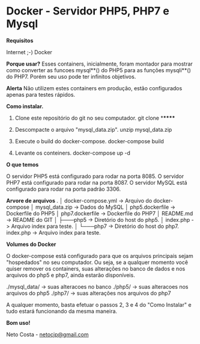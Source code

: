 # Docker - Servidor PHP5, PHP7 e Mysql

<b>Requisitos</b>

Internet ;-)
Docker

<b>Porque usar?</b>
Esses containers, inicialmente, foram montador para mostrar como converter as funcoes mysql*\*() do PHP5 para as funções mysqli*\*() do PHP7. Porém seu uso pode ter infinitos objetivos.

<b>Alerta</b>
Não utilizem estes containers em produção, estão configurados apenas para testes rápidos.

<b>Como instalar.</b>

1. Clone este repositório do git no seu computador.
   git clone \***\*\*\*\***

2. Descompacte o arquivo "mysql_data.zip".
   unzip mysql_data.zip

3. Execute o build do docker-compose.
   docker-compose build

4. Levante os conteiners.
   docker-compose up -d

<b>O que temos</b>

O servidor PHP5 está configurado para rodar na porta 8085.
O servidor PHP7 está configurado para rodar na porta 8087.
O servidor MySQL está configurado para rodar na porta padrão 3306.

<b>Arvore de arquivos</b>
.
│ docker-compose.yml -> Arquivo do docker-compose
│ mysql_data.zip -> Dados do MySQL
│ php5.dockerfile -> Dockerfile do PHP5
│ php7.dockerfile -> Dockerfile do PHP7
│ README.md -> README do GIT
│
├───php5 -> Diretório do host do php5.
│ index.php -> Arquivo index para teste.
│
└───php7 -> Diretório do host do php7.
index.php -> Arquivo index para teste.

<b>Volumes do Docker</b>

O docker-compose está configurado para que os arquivos principais sejam "hospedados" no seu computador. Ou seja, se a qualquer momento você quiser remover os containers, suas alterações no banco de dados e nos arquivos do php5 e php7, ainda estarão disponíveis.

./mysql_data/ -> suas alteracoes no banco
./php5/ -> suas alteracoes nos arquivos do php5
./php7/ -> suas alterações nos arquivos do php7

A qualquer momento, basta efetuar o passos 2, 3 e 4 do "Como Instalar" e tudo estará funcionando da mesma maneira.

<b>Bom uso!</b>

Neto Costa - netocjp@gmail.com
